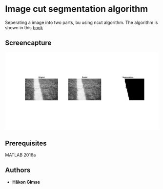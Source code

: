 ﻿# Image cut segmentation algorithm

Seperating a image into two parts, bu using ncut algorithm. The algorithm is shown in this [book](www.imageprocessingplace.com) 

## Screencapture

![image of result](grass_with_line_result.png)

## Prerequisites

MATLAB 2018a

## Authors

* **Håkon Gimse**


